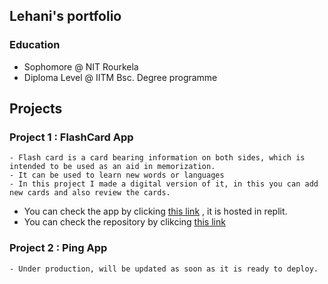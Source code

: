 ## Lehani's portfolio

### Education
  - Sophomore @ NIT Rourkela
  - Diploma Level @ IITM Bsc. Degree programme

## Projects

### Project 1 : FlashCard App
    - Flash card is a card bearing information on both sides, which is intended to be used as an aid in memorization.
    - It can be used to learn new words or languages
    - In this project I made a digital version of it, in this you can add new cards and also review the cards.
   - You can check the app by clicking [this link](https://madfinalproject.lehanirajraj.repl.co/) , it is hosted in replit.
   - You can check the repository by clikcing [this link](https://github.com/lehani1/FlashCard-App)

### Project 2 : Ping App
    - Under production, will be updated as soon as it is ready to deploy.
